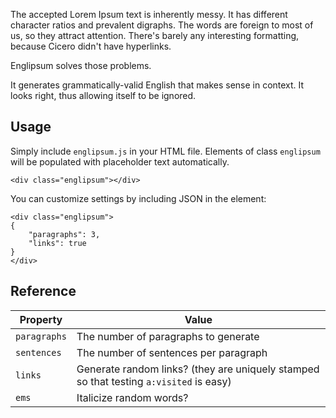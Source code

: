 The accepted Lorem Ipsum text is inherently messy. It has different character ratios and prevalent digraphs. The words are foreign to most of us, so they attract attention. There's barely any interesting formatting, because Cicero didn't have hyperlinks.

Englipsum solves those problems.

It generates grammatically-valid English that makes sense in context. It looks right, thus allowing itself to be ignored.

## Usage

Simply include `englipsum.js` in your HTML file. Elements of class `englipsum` will be populated with placeholder text automatically.

    <div class="englipsum"></div>

You can customize settings by including JSON in the element:

    <div class="englipsum">
    {
        "paragraphs": 3,
        "links": true
    }
    </div>

## Reference

| Property     | Value |
| ------------ | ----- |
| `paragraphs` | The number of paragraphs to generate |
| `sentences`  | The number of sentences per paragraph |
| `links`      | Generate random links? (they are uniquely stamped so that testing `a:visited` is easy) |
| `ems`        | Italicize random words? |
